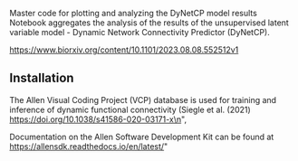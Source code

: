 Master code for plotting and analyzing the DyNetCP model results
Notebook aggregates the analysis of the results of the unsupervised latent variable model - Dynamic Network Connectivity Predictor (DyNetCP). 

https://www.biorxiv.org/content/10.1101/2023.08.08.552512v1

## Installation

The Allen Visual Coding Project (VCP) database is used for training and inference of dynamic functional connectivity (Siegle et al. (2021) https://doi.org/10.1038/s41586-020-03171-x\n",

Documentation on the Allen Software Development Kit can be found at https://allensdk.readthedocs.io/en/latest/"
